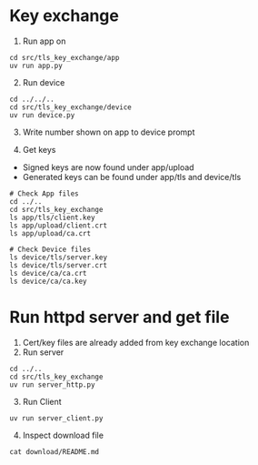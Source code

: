 # Key exchange
1. Run app on
```
cd src/tls_key_exchange/app
uv run app.py
```
2. Run device
```
cd ../../..
cd src/tls_key_exchange/device
uv run device.py
```
3. Write number shown on app to device prompt

4. Get keys
 * Signed keys are now found under app/upload
 * Generated keys can be found under app/tls and device/tls
```
# Check App files
cd ../..
cd src/tls_key_exchange
ls app/tls/client.key
ls app/upload/client.crt
ls app/upload/ca.crt
```
```
# Check Device files
ls device/tls/server.key
ls device/tls/server.crt
ls device/ca/ca.crt
ls device/ca/ca.key
```

# Run httpd server and get file
1. Cert/key files are already added from key exchange location
2. Run server
```
cd ../..
cd src/tls_key_exchange
uv run server_http.py
```
3. Run Client
```
uv run server_client.py
```
4. Inspect download file
```
cat download/README.md
```

